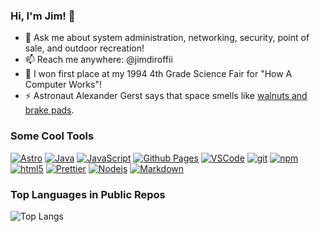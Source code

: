 ### Hi, I'm Jim! 👋

- 💬 Ask me about system administration, networking, security, point of sale, and outdoor recreation!
- 📫 Reach me anywhere: @jimdiroffii
- 🥇 I won first place at my 1994 4th Grade Science Fair for "How A Computer Works"!
- ⚡ Astronaut Alexander Gerst says that space smells like [walnuts and brake pads](https://x.com/Astro_Alex/status/499938356516880384?s=20).

### Some Cool Tools

[![Astro](https://img.shields.io/badge/Astro-0C1222?style=flat-square&logo=astro&logoColor=white)](https://astro.build)
[![Java](https://img.shields.io/badge/java-%23ED8B00.svg?style=flat-square&logo=openjdk&logoColor=white)]()
[![JavaScript](https://img.shields.io/badge/JavaScript-323330?style=flat-square&logo=javascript&logoColor=white)]()
[![Github Pages](https://img.shields.io/badge/GitHub%20Pages-222222?style=flat-square&logo=GitHub%20Pages&logoColor=white)]()
[![VSCode](https://img.shields.io/badge/VSCode-0078D4?style=flat-square&logo=visual%20studio%20code&logoColor=white)]()
[![git](https://img.shields.io/badge/-Git-F05032?style=flat-square&logo=git&logoColor=white)]()
[![npm](https://img.shields.io/badge/-NPM-CB3837?style=flat-square&logo=npm&logoColor=white)]()
[![html5](https://img.shields.io/badge/-HTML5-E34F26?style=flat-square&logo=html5&logoColor=white)]()
[![Prettier](https://img.shields.io/badge/-Prettier-F7B93E?style=flat-square&logo=prettier&logoColor=white)]()
[![Nodejs](https://img.shields.io/badge/-Nodejs-43853d?style=flat-square&logo=Node.js&logoColor=white)]()
[![Markdown](https://img.shields.io/badge/markdown-%23000000.svg?style=flat-square&logo=markdown&logoColor=white)]()

### Top Languages in Public Repos

 ![Top Langs](https://github-readme-stats.vercel.app/api/top-langs/?username=jimdiroffii&layout=compact)
